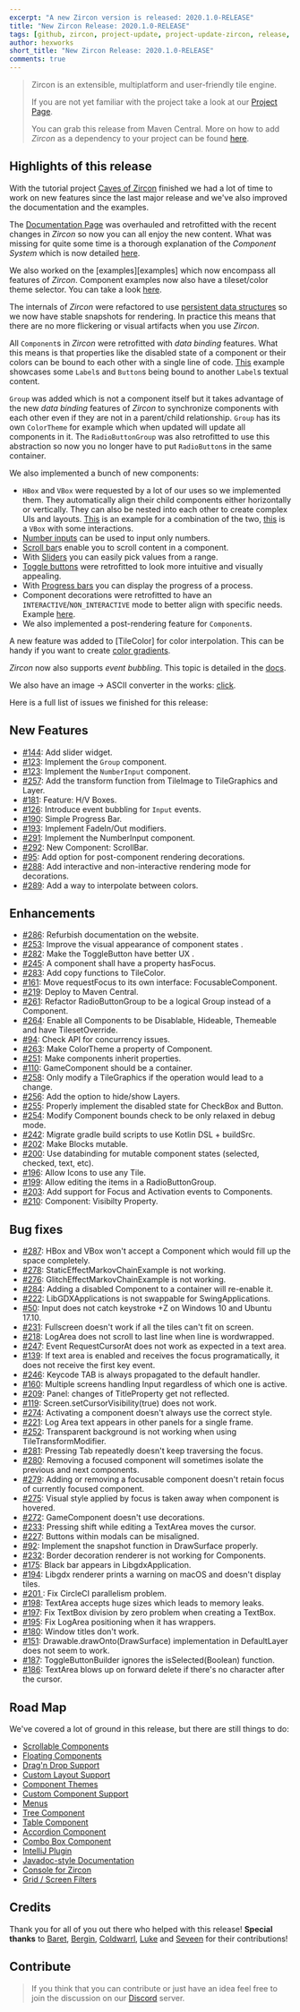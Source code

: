 ```yaml
---
excerpt: "A new Zircon version is released: 2020.1.0-RELEASE"
title: "New Zircon Release: 2020.1.0-RELEASE"
tags: [github, zircon, project-update, project-update-zircon, release, release-zircon]
author: hexworks
short_title: "New Zircon Release: 2020.1.0-RELEASE"
comments: true
---
```


> Zircon is an extensible, multiplatform and user-friendly tile engine.
>
> If you are not yet familiar with the project take a look at our
> [Project Page](https://hexworks.org/projects/zircon/).
>
> You can grab this release from Maven Central. More on how to add *Zircon* as a dependency to your project can be found [here](zircon/docs/2019-01-11-release-process-and-versioning-scheme).

## Highlights of this release

With the tutorial project [Caves of Zircon](https://github.com/Hexworks/caves-of-zircon) finished we had a lot of time to work on new features since the last major release and we've also improved the documentation and the examples.

The [Documentation Page](https://hexworks.org/zircon/docs/) was overhauled and retrofitted with the recent changes in *Zircon* so now you can all enjoy the new content. What was missing for quite some time is a thorough explanation of the *Component System* which is now detailed [here](https://hexworks.org/zircon/docs/2018-11-15-the-component-system).

We also worked on the [examples][examples] which now encompass all features of *Zircon*. Component examples now also have a tileset/color theme selector. You can take a look [here](https://cdn.discordapp.com/attachments/363754040103796737/679310297424724006/components.gif).

The internals of *Zircon* were refactored to use [persistent data structures](https://en.wikipedia.org/wiki/Persistent_data_structure) so we now have stable snapshots for rendering. In practice this means that there are no more flickering or visual artifacts when you use *Zircon*.

All `Component`s in *Zircon* were retrofitted with *data binding* features. What this means is that properties like the disabled state of a component or
their colors can be bound to each other with a single line of code. [This](https://cdn.discordapp.com/attachments/603285896829206548/603300249485705246/zircon_component_databinding.gif) example showcases some `Label`s and `Button`s being bound to another `Label`s textual content.

`Group` was added which is not a component itself but it takes advantage of the new *data binding* features of *Zircon* to synchronize components with each other even if they are not in a parent/child relationship. `Group` has its own `ColorTheme` for example which when updated will update all components in it. The `RadioButtonGroup` was also retrofitted to use this abstraction so now you no longer have to put `RadioButton`s in the same container.

We also implemented a bunch of new components:

- `HBox` and `VBox` were requested by a lot of our uses so we implemented them. They automatically align their child components either horizontally or vertically. They can also be nested into each other to create complex UIs and layouts. [This](https://cdn.discordapp.com/attachments/603285896829206548/603303497362047006/zircon_component_table.png) is an example for a combination of the two, [this](https://cdn.discordapp.com/attachments/603285896829206548/603303713964032011/zircon_component_vbox.gif) is a `VBox` with some interactions.
- [Number inputs](https://cdn.discordapp.com/attachments/363754040103796737/603996935740850176/numberInputwithButtons.gif) can be used to input only numbers.
- [Scroll bar](https://cdn.discordapp.com/attachments/363754040103796737/610073006437302282/scrollbars.gif)s enable you to scroll content in a component.
- With [Sliders](https://cdn.discordapp.com/attachments/363754040103796737/603996924282011669/newSliders.gif) you can easily pick values from a range.
- [Toggle buttons](https://cdn.discordapp.com/attachments/603285896829206548/678717722355433492/toggle.gif) were retrofitted to look more intuitive and visually appealing.
- With [Progress bars](https://cdn.discordapp.com/attachments/363754040103796737/680048998337609747/progress_bar.gif) you can display the progress of a process.
- Component decorations were retrofitted to have an `INTERACTIVE`/`NON_INTERACTIVE` mode to better align with specific needs. Example [here](https://cdn.discordapp.com/attachments/363754040103796737/680025017869795367/rendering_modes.gif).
- We also implemented a post-rendering feature for `Component`s.

A new feature was added to [TileColor] for color interpolation. This can be handy if you want to create [color gradients](https://cdn.discordapp.com/attachments/363754040103796737/680074649207701509/interpolation.gif).

*Zircon* now also supports *event bubbling*. This topic is detailed in the [docs](https://hexworks.org/zircon/docs/2018-11-21-input-handling).

We also have an image -> ASCII converter in the works: [click](https://cdn.discordapp.com/attachments/603285896829206548/603304759859871768/zircon_ascii_by_mr_pancake.png).

Here is a full list of issues we finished for this release:

## New Features

- [#144](https://github.com/Hexworks/zircon/issues/144): Add slider widget. 
- [#123](https://github.com/Hexworks/zircon/issues/123): Implement the `Group` component. 
- [#123](https://github.com/Hexworks/zircon/issues/123): Implement the `NumberInput` component. 
- [#257](https://github.com/Hexworks/zircon/issues/257): Add the transform function from TileImage to TileGraphics and Layer. 
- [#181](https://github.com/Hexworks/zircon/issues/181): Feature: H/V Boxes. 
- [#126](https://github.com/Hexworks/zircon/issues/126): Introduce event bubbling for `Input` events. 
- [#190](https://github.com/Hexworks/zircon/issues/190): Simple Progress Bar. 
- [#193](https://github.com/Hexworks/zircon/issues/193): Implement FadeIn/Out modifiers. 
- [#291](https://github.com/Hexworks/zircon/issues/291): Implement the NumberInput component. 
- [#292](https://github.com/Hexworks/zircon/issues/292): New Component: ScrollBar. 
- [#95](https://github.com/Hexworks/zircon/issues/95): Add option for post-component rendering decorations. 
- [#288](https://github.com/Hexworks/zircon/issues/288): Add interactive and non-interactive rendering mode for decorations. 
- [#289](https://github.com/Hexworks/zircon/issues/289): Add a way to interpolate between colors.

## Enhancements

- [#286](https://github.com/Hexworks/zircon/issues/286): Refurbish documentation on the website.
- [#253](https://github.com/Hexworks/zircon/issues/253): Improve the visual appearance of component states .
- [#282](https://github.com/Hexworks/zircon/issues/282): Make the ToggleButton have better UX .
- [#245](https://github.com/Hexworks/zircon/issues/245): A component shall have a property hasFocus. 
- [#283](https://github.com/Hexworks/zircon/issues/283): Add copy functions to TileColor. 
- [#161](https://github.com/Hexworks/zircon/issues/161): Move requestFocus to its own interface: FocusableComponent. 
- [#219](https://github.com/Hexworks/zircon/issues/219): Deploy to Maven Central.
- [#261](https://github.com/Hexworks/zircon/issues/261): Refactor RadioButtonGroup to be a logical Group instead of a Component. 
- [#264](https://github.com/Hexworks/zircon/issues/264): Enable all Components to be Disablable, Hideable, Themeable and have TilesetOverride. 
- [#94](https://github.com/Hexworks/zircon/issues/94): Check API for concurrency issues. 
- [#263](https://github.com/Hexworks/zircon/issues/263): Make ColorTheme a property of Component. 
- [#251](https://github.com/Hexworks/zircon/issues/251): Make components inherit properties.
- [#110](https://github.com/Hexworks/zircon/issues/110): GameComponent should be a container. 
- [#258](https://github.com/Hexworks/zircon/issues/258): Only modify a TileGraphics if the operation would lead to a change. 
- [#256](https://github.com/Hexworks/zircon/issues/256): Add the option to hide/show Layers. 
- [#255](https://github.com/Hexworks/zircon/issues/255): Properly implement the disabled state for CheckBox and Button. 
- [#254](https://github.com/Hexworks/zircon/issues/254): Modify Component bounds check to be only relaxed in debug mode. 
- [#242](https://github.com/Hexworks/zircon/issues/242): Migrate gradle build scripts to use Kotlin DSL + buildSrc. 
- [#202](https://github.com/Hexworks/zircon/issues/202): Make Blocks mutable. 
- [#200](https://github.com/Hexworks/zircon/issues/200): Use databinding for mutable component states (selected, checked, text, etc).
- [#196](https://github.com/Hexworks/zircon/issues/196): Allow Icons to use any Tile. 
- [#199](https://github.com/Hexworks/zircon/issues/199): Allow editing the items in a RadioButtonGroup. 
- [#203](https://github.com/Hexworks/zircon/issues/203):  Add support for Focus and Activation events to Components.
- [#210](https://github.com/Hexworks/zircon/issues/210): Component: Visibilty Property. 

## Bug fixes

- [#287](https://github.com/Hexworks/zircon/issues/287): HBox and VBox won't accept a Component which would fill up the space completely.
- [#278](https://github.com/Hexworks/zircon/issues/278): StaticEffectMarkovChainExample is not working. 
- [#276](https://github.com/Hexworks/zircon/issues/276): GlitchEffectMarkovChainExample is not working. 
- [#284](https://github.com/Hexworks/zircon/issues/284): Adding a disabled Component to a container will re-enable it. 
- [#222](https://github.com/Hexworks/zircon/issues/222): LibGDXApplications is not swappable for SwingApplications. 
- [#50](https://github.com/Hexworks/zircon/issues/50): Input does not catch keystroke <CTRL>+Z on Windows 10 and Ubuntu 17.10. 
- [#231](https://github.com/Hexworks/zircon/issues/231): Fullscreen doesn't work if all the tiles can't fit on screen. 
- [#218](https://github.com/Hexworks/zircon/issues/218): LogArea does not scroll to last line when line is wordwrapped. 
- [#247](https://github.com/Hexworks/zircon/issues/247): Event RequestCursorAt does not work as expected in a text area. 
- [#139](https://github.com/Hexworks/zircon/issues/139): If text area is enabled and receives the focus programatically, it does not receive the first key event. 
- [#246](https://github.com/Hexworks/zircon/issues/246): Keycode TAB is always propagated to the default handler. 
- [#160](https://github.com/Hexworks/zircon/issues/160): Multiple screens handling Input regardless of which one is active. 
- [#209](https://github.com/Hexworks/zircon/issues/209): Panel: changes of TitleProperty get not reflected. 
- [#119](https://github.com/Hexworks/zircon/issues/119): Screen.setCursorVisibility(true) does not work. 
- [#274](https://github.com/Hexworks/zircon/issues/274): Activating a component doesn't always use the correct style. 
- [#221](https://github.com/Hexworks/zircon/issues/221): Log Area text appears in other panels for a single frame. 
- [#252](https://github.com/Hexworks/zircon/issues/252): Transparent background is not working when using TileTransformModifier. 
- [#281](https://github.com/Hexworks/zircon/issues/281): Pressing Tab repeatedly doesn't keep traversing the focus. 
- [#280](https://github.com/Hexworks/zircon/issues/280): Removing a focused component will sometimes isolate the previous and next components. 
- [#279](https://github.com/Hexworks/zircon/issues/279): Adding or removing a focusable component doesn't retain focus of currently focused component. 
- [#275](https://github.com/Hexworks/zircon/issues/275): Visual style applied by focus is taken away when component is hovered. 
- [#272](https://github.com/Hexworks/zircon/issues/272): GameComponent doesn't use decorations. 
- [#233](https://github.com/Hexworks/zircon/issues/233): Pressing shift while editing a TextArea moves the cursor. 
- [#227](https://github.com/Hexworks/zircon/issues/227): Buttons within modals can be misaligned. 
- [#92](https://github.com/Hexworks/zircon/issues/92): Implement the snapshot function in DrawSurface properly. 
- [#232](https://github.com/Hexworks/zircon/issues/232): Border decoration renderer is not working for Components. 
- [#175](https://github.com/Hexworks/zircon/issues/175): Black bar appears in LibgdxApplication. 
- [#194](https://github.com/Hexworks/zircon/issues/194): Libgdx renderer prints a warning on macOS and doesn't display tiles. 
- [#201 ](https://github.com/Hexworks/zircon/issues/201): Fix CircleCI parallelism problem. 
- [#198](https://github.com/Hexworks/zircon/issues/198): TextArea accepts huge sizes which leads to memory leaks. 
- [#197](https://github.com/Hexworks/zircon/issues/197): Fix TextBox division by zero problem when creating a TextBox. 
- [#195](https://github.com/Hexworks/zircon/issues/195): Fix LogArea positioning when it has wrappers. 
- [#180](https://github.com/Hexworks/zircon/issues/180): Window titles don't work. 
- [#151](https://github.com/Hexworks/zircon/issues/151): Drawable.drawOnto(DrawSurface) implementation in DefaultLayer does not seem to work. 
- [#187](https://github.com/Hexworks/zircon/issues/187): ToggleButtonBuilder ignores the isSelected(Boolean) function. 
- [#186](https://github.com/Hexworks/zircon/issues/186): TextArea blows up on forward delete if there's no character after the cursor. 

## Road Map
  
We've covered a lot of ground in this release, but there are still things to do:

- [Scrollable Components](https://github.com/Hexworks/zircon/issues/25)
- [Floating Components](https://github.com/Hexworks/zircon/issues/23)
- [Drag'n Drop Support](https://github.com/Hexworks/zircon/issues/22)
- [Custom Layout Support](https://github.com/Hexworks/zircon/issues/28)
- [Component Themes](https://github.com/Hexworks/zircon/issues/29)
- [Custom Component Support](https://github.com/Hexworks/zircon/issues/26)
- [Menus](https://github.com/Hexworks/zircon/issues/135)
- [Tree Component](https://github.com/Hexworks/zircon/issues/184)
- [Table Component](https://github.com/Hexworks/zircon/issues/185)
- [Accordion Component](https://github.com/Hexworks/zircon/issues/27)
- [Combo Box Component](https://github.com/Hexworks/zircon/issues/262)
- [IntelliJ Plugin](https://github.com/Hexworks/zircon/issues/191)
- [Javadoc-style Documentation](https://github.com/Hexworks/zircon/issues/146)
- [Console for Zircon](https://github.com/Hexworks/zircon/issues/183)
- [Grid / Screen Filters](https://github.com/Hexworks/zircon/issues/271)

## Credits

Thank you for all of you out there who helped with this release! **Special thanks** to [Baret](https://github.com/Baret), [Bergin](https://www.reddit.com/user/Jordanbergin), [Coldwarrl](https://github.com/coldwarrl), [Luke](https://github.com/LukeLetourneau) and [Seveen](https://www.reddit.com/user/Seeveen) for their contributions!

## Contribute

> If you think that you can contribute or just have an idea feel free to join the discussion on our [Discord](https://discordapp.com/invite/vSNgvBh) server.
